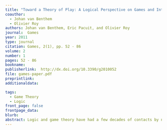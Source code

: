 ```yaml
---
title: "Toward a Theory of Play: A Logical Perspective on Games and Interaction"
coauthor: 
  - Johan van Benthem
  - Olivier Roy
authors: Johan van Benthem, Eric Pacuit, and Olivier Roy
journal:  Games
year: 2011
type: journal
citation: Games, 2(1), pp. 52 - 86
volume: 2
number: 1
pages: 52 - 86
bookname:
publisherlink:  http://dx.doi.org/10.3390/g2010052
file: games-paper.pdf
preprintlink:  
additionaldata:

tags: 
  - Game Theory
  - Logic
front_page: false
frontpage_data:  
blurb: 
abstract: Logic and game theory have had a few decades of contacts by now, with the  lassical results of epistemic game theory as major high-lights. In this paper, we emphasize a recent new perspective toward 'logical dynamics', designing logical systems that focus on the actions that change information, preference, and other driving forces of agency. We show how this dynamic turn works out for games, drawing on some recent advances in the literature. Our key examples are the long-term dynamics of information exchange, as well as the much-discussed issue of extensive game rationality. Our paper also proposes a new broader interpretation of what is happening here. The combination of logic and game theory provides a fine-grained perspective on information and interaction dynamics, and we are witnessing the birth of something new which is not just logic, nor just game theory, but rather a <em>Theory of Play</em>.
---
```

    
